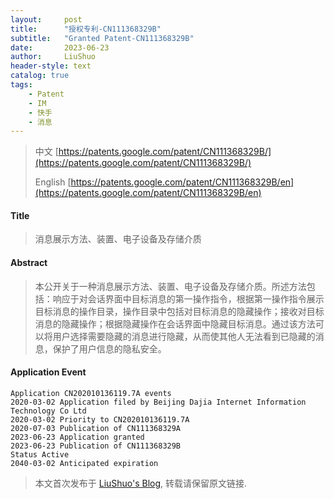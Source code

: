 ```yaml
---
layout:     post
title:      "授权专利-CN111368329B"
subtitle:   "Granted Patent-CN111368329B"
date:       2023-06-23
author:     LiuShuo
header-style: text
catalog: true
tags:
    - Patent
    - IM
    - 快手
    - 消息
---
```

> 中文 [https://patents.google.com/patent/CN111368329B/](https://patents.google.com/patent/CN111368329B/)
>
> English [https://patents.google.com/patent/CN111368329B/en](https://patents.google.com/patent/CN111368329B/en)

#### Title
> 消息展示方法、装置、电子设备及存储介质






















#### Abstract
> 本公开关于一种消息展示方法、装置、电子设备及存储介质。所述方法包括：响应于对会话界面中目标消息的第一操作指令，根据第一操作指令展示目标消息的操作目录，操作目录中包括对目标消息的隐藏操作；接收对目标消息的隐藏操作；根据隐藏操作在会话界面中隐藏目标消息。通过该方法可以将用户选择需要隐藏的消息进行隐藏，从而使其他人无法看到已隐藏的消息，保护了用户信息的隐私安全。
























#### Application Event
```
Application CN202010136119.7A events 
2020-03-02 Application filed by Beijing Dajia Internet Information Technology Co Ltd
2020-03-02 Priority to CN202010136119.7A
2020-07-03 Publication of CN111368329A
2023-06-23 Application granted
2023-06-23 Publication of CN111368329B
Status Active
2040-03-02 Anticipated expiration
```
> 本文首次发布于 [LiuShuo's Blog](https://liushuo.me), 
转载请保留原文链接.
